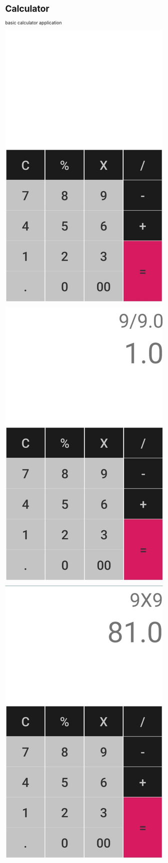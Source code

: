 # Calculator
basic calculator application

![](images/Image1.jpeg)

![](images/Image2.jpeg)

![](images/Image3.jpeg)
